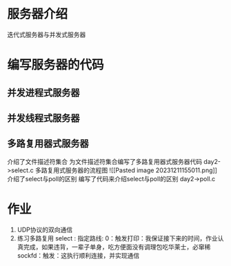 # 服务器介绍
迭代式服务器与并发式服务器
# 编写服务器的代码
## 并发进程式服务器

## 并发线程式服务器

## 多路复用器式服务器
介绍了文件描述符集合
为文件描述符集合编写了多路复用器式服务器代码
day2->select.c
多路复用式服务器的流程图
![[Pasted image 20231211155011.png]]
介绍了select与poll的区别
编写了代码来介绍select与poll的区别
day2->poll.c
# 作业
1. UDP协议的双向通信
2. 练习多路复用 
	select : 指定路线: 
		0：触发打印：我保证接下来的时间，作业认真完成，如果违背，一辈子单身，吃方便面没有调理包吃华莱士，必窜稀 
		sockfd：触发：这执行顺利连接，并实现通信
